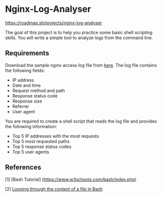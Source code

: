 # Nginx-Log-Analyser
https://roadmap.sh/projects/nginx-log-analyser

The goal of this project is to help you practice some basic shell scripting skills. You will write a simple tool to analyze logs from the command line.

## Requirements
Download the sample nginx access log file from [here](https://gist.githubusercontent.com/kamranahmedse/e66c3b9ea89a1a030d3b739eeeef22d0/raw/77fb3ac837a73c4f0206e78a236d885590b7ae35/nginx-access.log). 
The log file contains the following fields:

- IP address
- Date and time
- Request method and path
- Response status code
- Response size
- Referrer
- User agent

You are required to create a shell script that reads the log file and provides the following information:

- Top 5 IP addresses with the most requests
- Top 5 most requested paths
- Top 5 response status codes
- Top 5 user agents

## References
[1] [Bash Tutorial] (https://www.w3schools.com/bash/index.php)

[2] [Looping through the content of a file in Bash](https://stackoverflow.com/questions/1521462/looping-through-the-content-of-a-file-in-bash)
